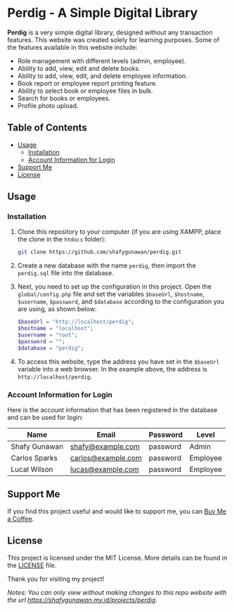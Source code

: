 # Perdig - A Simple Digital Library

**Perdig** is a very simple digital library, designed without any transaction features. This website was created solely for learning purposes. Some of the features available in this website include:

- Role management with different levels (admin, employee).
- Ability to add, view, edit and delete books.
- Ability to add, view, edit, and delete employee information.
- Book report or employee report printing feature.
- Ability to select book or employee files in bulk.
- Search for books or employees.
- Profile photo upload.

## Table of Contents

- [Usage](#usage)
  - [Installation](#installation)
  - [Account Information for Login](#account-information-for-login)
- [Support Me](#support-me)
- [License](#license)

## Usage

### Installation

1. Clone this repository to your computer (if you are using XAMPP, place the clone in the `htdocs` folder):

   ```bash
   git clone https://github.com/shafygunawan/perdig.git
   ```

2. Create a new database with the name `perdig`, then import the `perdig.sql` file into the database.

3. Next, you need to set up the configuration in this project. Open the `global/config.php` file and set the variables `$baseUrl`, `$hostname`, `$username`, `$password`, and `$database` according to the configuration you are using, as shown below:

   ```php
   $baseUrl = "http://localhost/perdig";
   $hostname = "localhost";
   $username = "root";
   $password = "";
   $database = "perdig";
   ```

4. To access this website, type the address you have set in the `$baseUrl` variable into a web browser. In the example above, the address is `http://localhost/perdig`.

### Account Information for Login

Here is the account information that has been registered in the database and can be used for login:

| Name          | Email              | Password | Level    |
| ------------- | ------------------ | -------- | -------- |
| Shafy Gunawan | shafy@example.com  | password | Admin    |
| Carlos Sparks | carlos@example.com | password | Employee |
| Lucal Wilson  | lucas@example.com  | password | Employee |

## Support Me

If you find this project useful and would like to support me, you can <a href="https://www.buymeacoffee.com/shafygunawan" target="_blank">Buy Me a Coffee</a>.

## License

This project is licensed under the MIT License. More details can be found in the [LICENSE](https://github.com/shafygunawan/perdig/blob/main/LICENSE) file.

Thank you for visiting my project!

_Notes: You can only view without making changes to this repo website with the url https://shafygunawan.my.id/projects/perdig._
